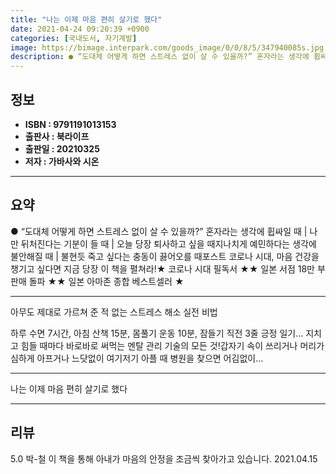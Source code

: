 ```yaml
---
title: "나는 이제 마음 편히 살기로 했다"
date: 2021-04-24 09:20:39 +0900
categories: [국내도서, 자기계발]
image: https://bimage.interpark.com/goods_image/0/0/8/5/347940085s.jpg
description: ● “도대체 어떻게 하면 스트레스 없이 살 수 있을까?” 혼자라는 생각에 휩싸일 때 | 나만 뒤처진다는 기분이 들 때 | 오늘 당장 퇴사하고 싶을 때지나치게 예민하다는 생각에 불안해질 때 | 불현듯 죽고 싶다는 충동이 끓어오를 때포스트 코로나 시대, 마음 건강을 챙기고 싶다면 지금 당
---
```


## **정보**

- **ISBN : 9791191013153**
- **출판사 : 북라이프**
- **출판일 : 20210325**
- **저자 : 가바사와 시온**

------



## **요약**

●  “도대체 어떻게 하면 스트레스 없이 살 수 있을까?” 혼자라는 생각에 휩싸일 때 | 나만 뒤처진다는 기분이 들 때 | 오늘 당장 퇴사하고 싶을 때지나치게 예민하다는 생각에 불안해질 때 | 불현듯 죽고 싶다는 충동이 끓어오를 때포스트 코로나 시대, 마음 건강을 챙기고 싶다면 지금 당장 이 책을 펼쳐라!★ 코로나 시대 필독서 ★★ 일본 서점 18만 부 판매 돌파 ★★ 일본 아마존 종합 베스트셀러 ★

------

아무도 제대로 가르쳐 준 적 없는 스트레스 해소 실전 비법

하루 수면 7시간, 아침 산책 15분, 몸풀기 운동 10분, 잠들기 직전 3줄 긍정 일기…
지치고 힘들 때마다 바로바로 써먹는 멘탈 관리 기술의 모든 것!갑자기 속이 쓰리거나 머리가 심하게 아프거나 느닷없이 여기저기 아플 때 병원을 찾으면 어김없이... 

------


나는 이제 마음 편히 살기로 했다 

------


## **리뷰** 

5.0 박-철 이 책을 통해 아내가 마음의 안정을 조금씩 찾아가고 있습니다. 2021.04.15 <br/>
